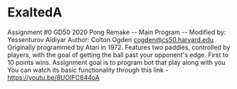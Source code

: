 # ExaltedA
Assignment #0
GD50 2020
    Pong Remake
    -- Main Program --
    Modified by: Yessenturov Aldiyar
    Author: Colton Ogden
    cogden@cs50.harvard.edu
    Originally programmed by Atari in 1972. Features two
    paddles, controlled by players, with the goal of getting
    the ball past your opponent's edge. First to 10 points wins.
Assignment goal is to program bot that play along with you
You can watch its basic functionality through this link - https://youtu.be/8UOIFC844oA

